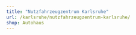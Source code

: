 ```yaml
---
title: "Nutzfahrzeugzentrum Karlsruhe"
url: /karlsruhe/nutzfahrzeugzentrum-karlsruhe/
shop: Autohaus
---
```


